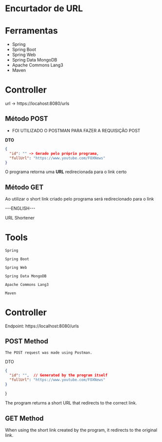 # Encurtador de URL

# Ferramentas
+ Spring
+ Spring Boot
+ Spring Web
+ Spring Data MongoDB
+ Apache Commons Lang3
+ Maven

# Controller

url -> https://locahost:8080/urls

## Método POST

+ FOI UTILIZADO O POSTMAN PARA FAZER A REQUISIÇÃO POST

**DTO**
```json
{
  "id": "" -> Gerado pelo próprio programa,
  "fullUrl": "https://www.youtube.com/FOXNews"
}
```

O programa retorna uma **URL** redirecionada para o link certo

## Método GET

Ao utilizar o short link criado pelo programa será redirecionado para o link 


---ENGLISH---

URL Shortener

# Tools

    Spring

    Spring Boot

    Spring Web

    Spring Data MongoDB

    Apache Commons Lang3

    Maven

# Controller

Endpoint: https://localhost:8080/urls

## POST Method

    The POST request was made using Postman.

DTO
```json
{
  "id": "",  // Generated by the program itself
  "fullUrl": "https://www.youtube.com/FOXNews"
}
```
}

The program returns a short URL that redirects to the correct link.

## GET Method

When using the short link created by the program, it redirects to the original link.
